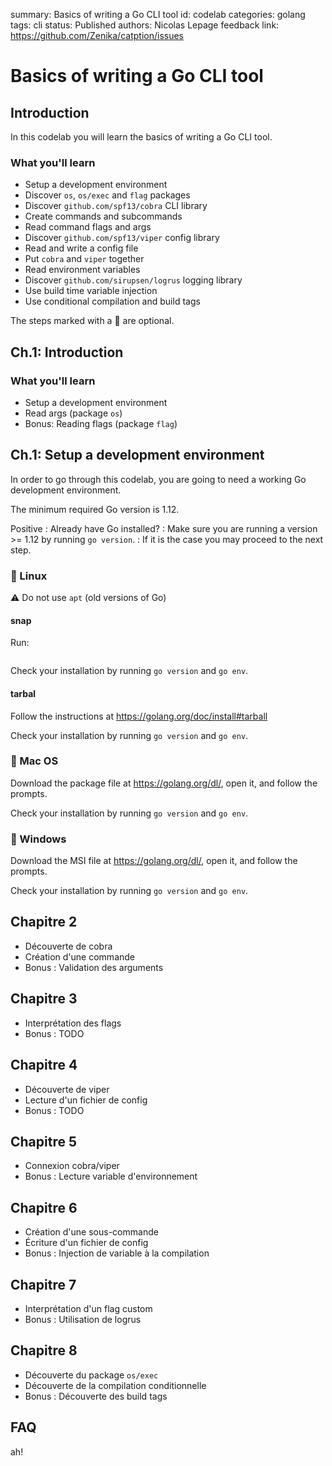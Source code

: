 summary: Basics of writing a Go CLI tool
id: codelab
categories: golang
tags: cli
status: Published 
authors: Nicolas Lepage
feedback link: https://github.com/Zenika/catption/issues

# Basics of writing a Go CLI tool

## Introduction

In this codelab you will learn the basics of writing a Go CLI tool.

### What you'll learn
 - Setup a development environment
 - Discover `os`, `os/exec` and `flag` packages
 - Discover `github.com/spf13/cobra` CLI library
 - Create commands and subcommands
 - Read command flags and args
 - Discover `github.com/spf13/viper` config library
 - Read and write a config file
 - Put `cobra` and `viper` together
 - Read environment variables
 - Discover `github.com/sirupsen/logrus` logging library
 - Use build time variable injection
 - Use conditional compilation and build tags

The steps marked with a 🎁 are optional.

## Ch.1: Introduction

### What you'll learn
 - Setup a development environment
 - Read args (package `os`)
 - Bonus: Reading flags (package `flag`)

## Ch.1: Setup a development environment

In order to go through this codelab, you are going to need a working Go development environment.

The minimum required Go version is 1.12.

Positive
: Already have Go installed?
: Make sure you are running a version >= 1.12 by running `go version`.
: If it is the case you may proceed to the next step.

### 🐧 Linux

⚠ Do not use `apt` (old versions of Go)

#### snap

Run:

```sh

```

Check your installation by running `go version` and `go env`.

#### tarbal

Follow the instructions at https://golang.org/doc/install#tarball

Check your installation by running `go version` and `go env`.

### 🍏 Mac OS

Download the package file at https://golang.org/dl/, open it, and follow the prompts.

Check your installation by running `go version` and `go env`.

### 🏁 Windows

Download the MSI file at https://golang.org/dl/, open it, and follow the prompts.

Check your installation by running `go version` and `go env`.

## Chapitre 2
   * Découverte de cobra
   * Création d'une commande
   * Bonus : Validation des arguments

## Chapitre 3
   * Interprétation des flags
   * Bonus : TODO

## Chapitre 4
   * Découverte de viper
   * Lecture d'un fichier de config
   * Bonus : TODO

## Chapitre 5
   * Connexion cobra/viper
   * Bonus : Lecture variable d'environnement

## Chapitre 6
   * Création d'une sous-commande
   * Écriture d'un fichier de config
   * Bonus : Injection de variable à la compilation

## Chapitre 7
   * Interprétation d'un flag custom
   * Bonus : Utilisation de logrus

## Chapitre 8
   * Découverte du package `os/exec`
   * Découverte de la compilation conditionnelle
   * Bonus : Découverte des build tags

## FAQ

ah!